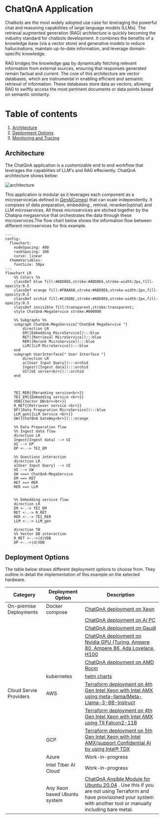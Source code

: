 # ChatQnA Application

Chatbots are the most widely adopted use case for leveraging the powerful chat and reasoning capabilities of large language models (LLMs). The retrieval augmented generation (RAG) architecture is quickly becoming the industry standard for chatbots development. It combines the benefits of a knowledge base (via a vector store) and generative models to reduce hallucinations, maintain up-to-date information, and leverage domain-specific knowledge.

RAG bridges the knowledge gap by dynamically fetching relevant information from external sources, ensuring that responses generated remain factual and current. The core of this architecture are vector databases, which are instrumental in enabling efficient and semantic retrieval of information. These databases store data as vectors, allowing RAG to swiftly access the most pertinent documents or data points based on semantic similarity.

# Table of contents

1. [Architecture](#architecture-and-deploy-details)
2. [Deployment Options](#deployment-options)
3. [Monitoring and Tracing](#monitoring-opea-service-with-prometheus-and-grafana-dashboard)

## Architecture

The ChatQnA application is a customizable end to end workflow that leverages the capablities of LLM's and RAG effeciently. ChatQnA architecture shows below:

![architecture](./assets/img/chatqna_architecture.png)

This application is modular as it leverages each component as a microservice(as defined in [GenAIComps](https://github.com/opea-project/GenAIComps)) that can scale independently. It compises of data preparation, embedding , retrival, reranker(optinal) and LLM microservices. All these microservices are stiched together by the Chatqna megaservice that orchestrates the data through these microservices.The flow chart below shows the information flow between different microservices for this example.

```mermaid
---
config:
  flowchart:
    nodeSpacing: 400
    rankSpacing: 100
    curve: linear
  themeVariables:
    fontSize: 50px
---
flowchart LR
    %% Colors %%
    classDef blue fill:#ADD8E6,stroke:#ADD8E6,stroke-width:2px,fill-opacity:0.5
    classDef orange fill:#FBAA60,stroke:#ADD8E6,stroke-width:2px,fill-opacity:0.5
    classDef orchid fill:#C26DBC,stroke:#ADD8E6,stroke-width:2px,fill-opacity:0.5
    classDef invisible fill:transparent,stroke:transparent;
    style ChatQnA-MegaService stroke:#000000

    %% Subgraphs %%
    subgraph ChatQnA-MegaService["ChatQnA MegaService "]
        direction LR
        EM([Embedding MicroService]):::blue
        RET([Retrieval MicroService]):::blue
        RER([Rerank MicroService]):::blue
        LLM([LLM MicroService]):::blue
    end
    subgraph UserInterface[" User Interface "]
        direction LR
        a([User Input Query]):::orchid
        Ingest([Ingest data]):::orchid
        UI([UI server<br>]):::orchid
    end



    TEI_RER{{Reranking service<br>}}
    TEI_EM{{Embedding service <br>}}
    VDB{{Vector DB<br><br>}}
    R_RET{{Retriever service <br>}}
    DP([Data Preparation MicroService]):::blue
    LLM_gen{{LLM Service <br>}}
    GW([ChatQnA GateWay<br>]):::orange

    %% Data Preparation flow
    %% Ingest data flow
    direction LR
    Ingest[Ingest data] --> UI
    UI --> DP
    DP <-.-> TEI_EM

    %% Questions interaction
    direction LR
    a[User Input Query] --> UI
    UI --> GW
    GW <==> ChatQnA-MegaService
    EM ==> RET
    RET ==> RER
    RER ==> LLM


    %% Embedding service flow
    direction LR
    EM <-.-> TEI_EM
    RET <-.-> R_RET
    RER <-.-> TEI_RER
    LLM <-.-> LLM_gen

    direction TB
    %% Vector DB interaction
    R_RET <-.->|d|VDB
    DP <-.->|d|VDB

```

## Deployment Options

The table below shows different deployment options to choose from. They outline in detail the implementation of this example on the selected hardware.

| Category | Deployment Option | Description |
|------------------|------------|------------------------------|
| On-premise Deployments | Docker compose | [ChatQnA deployment on Xeon](./docker_compose/intel/cpu/xeon) |
| | | [ChatQnA deployment on  AI PC](./docker_compose/intel/cpu/aipc) |
| | | [ChatQnA deployment on  Gaudi](./docker_compose/intel/hpu/gaudi) |
| | | [ChatQnA deployment on  Nvidia GPU (Turing, Ampere 80, Ampere 86, Ada Lovelace, H100](./docker_compose/nvidia/gpu) |
| | | [ChatQnA deployment on  AMD Rocm](./docker_compose/amd/gpu/rocm) |
| | kubernetes | [helm charts](./kubernetes/helm)|
| Cloud Servie Providers |AWS | [Terraform deployment on 4th Gen Intel Xeon with Intel AMX using meta-llama/Meta-Llama-3-8B-Instruct ](https://github.com/intel/terraform-intel-aws-vm/tree/main/examples/gen-ai-xeon-opea-chatqna) |
|  | | [Terraform deployment on 4th Gen Intel Xeon with Intel AMX using TII Falcon2-11B](https://github.com/intel/terraform-intel-aws-vm/tree/main/examples/gen-ai-xeon-opea-chatqna-falcon11B) |
| | GCP | [Terraform deployment on 5th Gen Intel Xeon with Intel AMX(support Confidential AI by using Intel® TDX](https://github.com/intel/terraform-intel-gcp-vm/tree/main/examples/gen-ai-xeon-opea-chatqna) |
| | Azure | Work-in-progress  |
| | Intel Tiber AI Cloud | Work-in-progress |
| | Any Xeon based Ubuntu system | [ChatQnA Ansible Module for Ubuntu 20.04](https://github.com/intel/optimized-cloud-recipes/tree/main/recipes/ai-opea-chatqna-xeon) . Use this if you are not using Terraform and have provisioned your system with another tool or manually including bare metal. |
